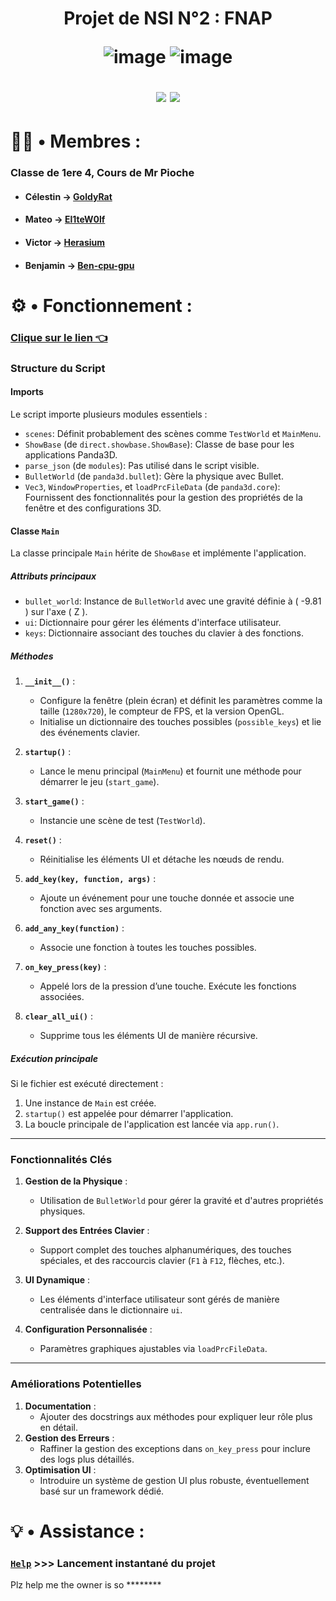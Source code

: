 <h1 align="center">
  
  Projet de NSI N°2 : FNAP
  
![image](https://github.com/user-attachments/assets/165ae079-4226-4c7f-84eb-88d104f6c3f2)
![image](https://github.com/user-attachments/assets/c8e71f08-2f96-47b9-8bd3-5e5738a868b1)

  <img src="http://ForTheBadge.com/images/badges/built-with-swag.svg">
  <img src="https://forthebadge.com/images/badges/made-with-python.svg">
</h1>

# 👨‍💼 • Membres :
### Classe de 1ere 4, Cours de Mr Pioche
* #### Célestin → [GoldyRat](https://github.com/GoldyRat)
* #### Mateo → [El1teW0lf](https://github.com/El1teW0lf)
* #### Victor → [Herasium](https://github.com/Herasium)
* #### Benjamin → [Ben-cpu-gpu](https://github.com/Ben-cpu-gpu)

# ⚙️ • Fonctionnement :

### [Clique sur le lien 👈]((https://github.com/El1teW0lf/2024_2025__p04_projet2_n1/blob/main/fonctionnement.md))

### **Structure du Script**

#### **Imports**
Le script importe plusieurs modules essentiels :
- `scenes`: Définit probablement des scènes comme `TestWorld` et `MainMenu`.
- `ShowBase` (de `direct.showbase.ShowBase`): Classe de base pour les applications Panda3D.
- `parse_json` (de `modules`): Pas utilisé dans le script visible.
- `BulletWorld` (de `panda3d.bullet`): Gère la physique avec Bullet.
- `Vec3`, `WindowProperties`, et `loadPrcFileData` (de `panda3d.core`): Fournissent des fonctionnalités pour la gestion des propriétés de la fenêtre et des configurations 3D.

#### **Classe `Main`**
La classe principale `Main` hérite de `ShowBase` et implémente l'application. 

##### **Attributs principaux**
- `bullet_world`: Instance de `BulletWorld` avec une gravité définie à \( -9.81 \) sur l'axe \( Z \).
- `ui`: Dictionnaire pour gérer les éléments d'interface utilisateur.
- `keys`: Dictionnaire associant des touches du clavier à des fonctions.

##### **Méthodes**
1. **`__init__()`** :
   - Configure la fenêtre (plein écran) et définit les paramètres comme la taille (`1280x720`), le compteur de FPS, et la version OpenGL.
   - Initialise un dictionnaire des touches possibles (`possible_keys`) et lie des événements clavier.

2. **`startup()`** :
   - Lance le menu principal (`MainMenu`) et fournit une méthode pour démarrer le jeu (`start_game`).

3. **`start_game()`** :
   - Instancie une scène de test (`TestWorld`).

4. **`reset()`** :
   - Réinitialise les éléments UI et détache les nœuds de rendu.

5. **`add_key(key, function, args)`** :
   - Ajoute un événement pour une touche donnée et associe une fonction avec ses arguments.

6. **`add_any_key(function)`** :
   - Associe une fonction à toutes les touches possibles.

7. **`on_key_press(key)`** :
   - Appelé lors de la pression d’une touche. Exécute les fonctions associées.

8. **`clear_all_ui()`** :
   - Supprime tous les éléments UI de manière récursive.

##### **Exécution principale**
Si le fichier est exécuté directement :
1. Une instance de `Main` est créée.
2. `startup()` est appelée pour démarrer l'application.
3. La boucle principale de l'application est lancée via `app.run()`.

---

### **Fonctionnalités Clés**
1. **Gestion de la Physique** :
   - Utilisation de `BulletWorld` pour gérer la gravité et d'autres propriétés physiques.
   
2. **Support des Entrées Clavier** :
   - Support complet des touches alphanumériques, des touches spéciales, et des raccourcis clavier (`F1` à `F12`, flèches, etc.).

3. **UI Dynamique** :
   - Les éléments d'interface utilisateur sont gérés de manière centralisée dans le dictionnaire `ui`.

4. **Configuration Personnalisée** :
   - Paramètres graphiques ajustables via `loadPrcFileData`.

---

### **Améliorations Potentielles**
1. **Documentation** :
   - Ajouter des docstrings aux méthodes pour expliquer leur rôle plus en détail.
2. **Gestion des Erreurs** :
   - Raffiner la gestion des exceptions dans `on_key_press` pour inclure des logs plus détaillés.
3. **Optimisation UI** :
   - Introduire un système de gestion UI plus robuste, éventuellement basé sur un framework dédié.
   
# 💡 • Assistance :

### [```Help```](https://github.com/El1teW0lf/2024_2025__p04_projet1_gp1/blob/main/Help.bat) >>> Lancement instantané du projet

Plz help me the owner is so ********
